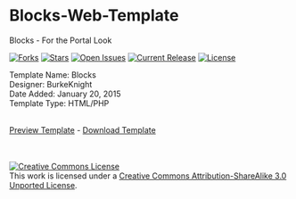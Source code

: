 # Blocks-Web-Template
Blocks - For the Portal Look<br />

[![Forks](https://img.shields.io/github/forks/BK-Templates/Blocks-Web-Template.svg)](https://github.com/BK-Templates/Blocks-Web-Template/network)
[![Stars](https://img.shields.io/github/stars/BK-Templates/Blocks-Web-Template.svg)](hhttps://github.com/BK-Templates/Blocks-Web-Template/stargazers)
[![Open Issues](https://img.shields.io/github/issues/BK-Templates/Blocks-Web-Template.svg)](https://github.com/BK-Templates/Blocks-Web-Template/issues)
[![Current Release](https://img.shields.io/github/release/BK-Templates/Blocks-Web-Template.svg)](https://github.com/BK-Templates/Blocks-Web-Template/releases/download/Blocks_Web_Template_v1.0/Blocks-Web-Template_v1.0.zip)
[![License](https://img.shields.io/badge/License-Creative%20Commons%20License-red.svg)](http://creativecommons.org/licenses/by-sa/3.0/deed.en_US)

Template Name: Blocks<br />
Designer: BurkeKnight<br />
Date Added: January 20, 2015<br />
Template Type: HTML/PHP<br /><br />

<a href="http://www.bktemplates.org/demos/blocks/" target="_blank">Preview Template</a> - <a href="https://github.com/BK-Templates/Blocks-Web-Template/releases/download/Blocks_Web_Template_v1.0/Blocks-Web-Template_v1.0.zip">Download Template</a>

<br /><br /><a rel="license" href="http://creativecommons.org/licenses/by-sa/3.0/deed.en_US"><img alt="Creative Commons License" style="border-width:0" src="http://i.creativecommons.org/l/by-sa/3.0/88x31.png" /></a><br />This work is licensed under a <a rel="license" href="http://creativecommons.org/licenses/by-sa/3.0/deed.en_US">Creative Commons Attribution-ShareAlike 3.0 Unported License</a>.
